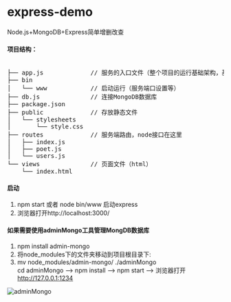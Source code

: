 # express-demo
Node.js+MongoDB+Express简单增删改查
#### 项目结构：
<pre> 
├── app.js             // 服务的入口文件（整个项目的运行基础架构，基础的设置）
├── bin
│   └── www            // 启动运行（服务端口设置等）
├── db.js              // 连接MongoDB数据库
├── package.json
├── public             // 存放静态文件
│   └── stylesheets
│       └── style.css
├── routes             // 服务端路由，node接口在这里
│   ├── index.js
│   ├── poet.js
│   └── users.js
└── views              // 页面文件（html）
    └── index.html
</pre>

#### 启动  
1. npm start 或者 node bin/www  启动express
2. 浏览器打开http://localhost:3000/

#### 如果需要使用adminMongo工具管理MongDB数据库  
1. npm install admin-mongo
2. 将node_modules下的文件夹移动到项目根目录下:  
3. mv node_modules/admin-mongo/ ./adminMongo  
cd adminMongo --> npm install --> npm start --> 浏览器打开 [http://127.0.0.1:1234 ](http://127.0.0.1:1234 )

![adminMongo](https://raw.githubusercontent.com/mrvautin/mrvautin.github.io/master/images/adminMongo/adminMongo_collectionview.png)